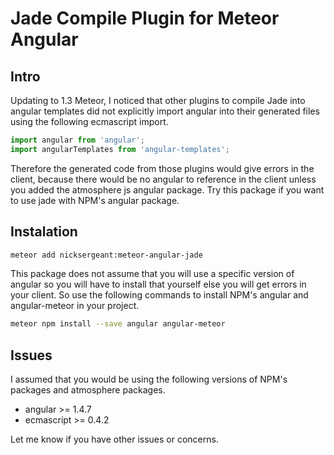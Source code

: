 # Jade Compile Plugin for Meteor Angular

## Intro

Updating to 1.3 Meteor, I noticed that other plugins to compile 
Jade into angular templates did not explicitly import angular into 
their generated files using the following ecmascript import.

```javascript
import angular from 'angular';
import angularTemplates from 'angular-templates';
```

Therefore the generated code from those plugins would give errors 
in the client, because there would be no angular to reference in the
client unless you added the atmosphere js angular package. Try this
package if you want to use jade with NPM's angular package. 

## Instalation 

```bash
meteor add nicksergeant:meteor-angular-jade
```

This package does not assume that you will use a specific version of 
angular so you will have to install that yourself else you will get
errors in your client. So use the following commands to install NPM's
angular and angular-meteor in your project.

```bash
meteor npm install --save angular angular-meteor
```

## Issues

I assumed that you would be using the following versions of NPM's
packages and atmosphere packages.

  * angular >= 1.4.7  
  * ecmascript >= 0.4.2

Let me know if you have other issues or concerns.

